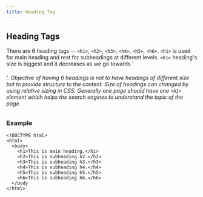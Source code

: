 ```yaml
---
title: Heading Tag
---
```

## Heading Tags

There are 6 heading tags -- `<h1>`, `<h2>`, `<h3>`, `<h4>`, `<h5>`, `<h6>`. `<h1>` is used for main heading and rest for subheadings at different levels. `<h1>` heading's size is biggest and it decreases as we go towards '<h6>'. Objective of having 6 headings is not to have headings of different size but to provide structure to the content. Size of headings can changed by using relative sizing in CSS. Generally one page should have one `<h1>` element which helps the search engines to understand the topic of the page.

### Example

```
<!DOCTYPE html>
<html>
  <body>
    <h1>This is main heading.</h1>
    <h2>This is subheading h2.</h2>
    <h3>This is subheading h3.</h3>
    <h4>This is subheading h4.</h4>
    <h5>This is subheading h5.</h5>
    <h6>This is subheading h6.</h6>
  </body
</html>
```
